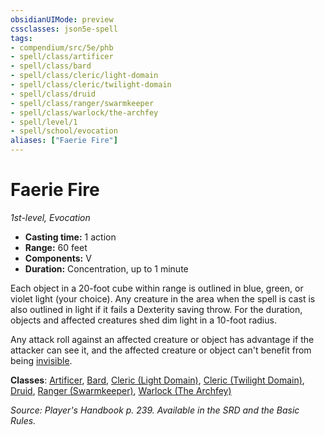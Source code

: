```yaml
---
obsidianUIMode: preview
cssclasses: json5e-spell
tags:
- compendium/src/5e/phb
- spell/class/artificer
- spell/class/bard
- spell/class/cleric/light-domain
- spell/class/cleric/twilight-domain
- spell/class/druid
- spell/class/ranger/swarmkeeper
- spell/class/warlock/the-archfey
- spell/level/1
- spell/school/evocation
aliases: ["Faerie Fire"]
---
```

# Faerie Fire
*1st-level, Evocation*  

- **Casting time:** 1 action
- **Range:** 60 feet
- **Components:** V
- **Duration:** Concentration, up to 1 minute

Each object in a 20-foot cube within range is outlined in blue, green, or violet light (your choice). Any creature in the area when the spell is cast is also outlined in light if it fails a Dexterity saving throw. For the duration, objects and affected creatures shed dim light in a 10-foot radius.

Any attack roll against an affected creature or object has advantage if the attacker can see it, and the affected creature or object can't benefit from being [invisible](5E2014官方资源/规则/conditions.md#invisible).

**Classes**: [Artificer](5E2014官方资源/classes/artificer-tce.md), [Bard](5E2014官方资源/classes/bard.md), [Cleric (Light Domain)](5E2014官方资源/classes/cleric-light-domain.md), [Cleric (Twilight Domain)](5E2014官方资源/classes/cleric-twilight-domain-tce.md), [Druid](5E2014官方资源/classes/druid.md), [Ranger (Swarmkeeper)](5E2014官方资源/classes/ranger-swarmkeeper-tce.md), [Warlock (The Archfey)](5E2014官方资源/classes/warlock-the-archfey.md)

*Source: Player's Handbook p. 239. Available in the SRD and the Basic Rules.*